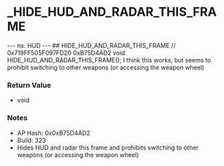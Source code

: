 # _HIDE_HUD_AND_RADAR_THIS_FRAME

--- ns: HUD --- ## HIDE_HUD_AND_RADAR_THIS_FRAME  // 0x719FF505F097FD20 0xB75D4AD2 void HIDE_HUD_AND_RADAR_THIS_FRAME();  I think this works, but seems to prohibit switching to other weapons (or accessing the weapon wheel)

### Return Value
* void

### Notes
* AP Hash: 0x0xB75D4AD2
* Build: 323
* Hides HUD and radar this frame and prohibits switching to other weapons (or accessing the weapon wheel)

